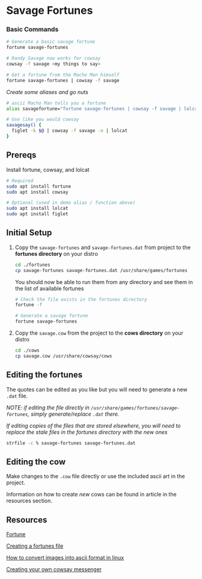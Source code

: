 # Savage Fortunes

### Basic Commands 

```bash
# Generate a basic savage fortune
fortune savage-fortunes

# Randy Savage now works for cowsay
cowsay -f savage <my things to say>

# Get a fortune from the Macho Man himself
fortune savage-fortunes | cowsay -f savage
```
_Create some aliases and go nuts_

```bash
# ascii Macho Man tells you a fortune
alias savagefortune="fortune savage-fortunes | cowsay -f savage | lolcat"

# Use like you would cowsay
savagesay() {
  figlet -k $@ | cowsay -f savage -n | lolcat
}
```
## Prereqs

Install fortune, cowsay, and lolcat

```bash
# Required
sudo apt install fortune
sudo apt install cowsay

# Optional (used in demo alias / function above)
sudo apt install lolcat
sudo apt install figlet
```

## Initial Setup
1. Copy the `savage-fortunes` and `savage-fortunes.dat` from project to the **fortunes directory** on your distro

    ```bash
    cd ./fortunes
    cp savage-fortunes savage-fortunes.dat /usr/share/games/fortunes
    ```

    You should now be able to run them from any directory and see them in the list of available fortunes

    ```bash
    # Check the file exists in the fortunes directory
    fortune -f 

    # Generate a savage fortune
    fortune savage-fortunes
    ```
1. Copy the `savage.cow` from the project to the **cows directory** on your distro

    ```bash
    cd ./cows
    cp savage.cow /usr/share/cowsay/cows
    ```

## Editing the fortunes
The quotes can be edited as you like but you will need to generate a new `.dat` file. 

_NOTE: if editing the file directly in `/usr/share/games/fortunes/savage-fortunes`, simply generate/replace `.dat` there._

_If editing copies of the files that are stored elsewhere, you will need to replace the stale files in the fortunes directory with the new ones_

```bash
strfile -c % savage-fortunes savage-fortunes.dat
```
## Editing the cow
Make changes to the `.cow` file directly or use the included ascii art in the project. 

Information on how to create _new_ cows can be found in article in the resources section. 

## Resources
[Fortune](https://linux.die.net/man/6/fortune)

[Creating a fortunes file](https://askubuntu.com/questions/36523/creating-a-fortunes-file)

[How to convert images into ascii format in linux](https://ostechnix.com/how-to-convert-images-into-ascii-format-in-linux/)

[Creating your own cowsay messenger](https://www.networkworld.com/article/3601114/creating-your-own-cowsay-messenger.html)